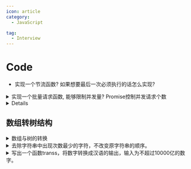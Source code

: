 ```yaml
---
icon: article
category:
  - JavaScript

tag:
  - Interview
---
```


# Code

- 实现一个节流函数? 如果想要最后一次必须执行的话怎么实现?
<details>
  <summary>
   实现一个批量请求函数, 能够限制并发量? Promise控制并发请求个数
  </summary>

```javascript
function multiRequest(urls, maxNum) {
  const len = urls.length // 请求总数量
  const res = new Array(len).fill(0) // 请求结果数组
  let sendCount = 0 // 已发送的请求数量
  let finishCount = 0 // 已完成的请求数量
  return new Promise((resolve, reject) => {
    // 首先发送 maxNum 个请求，注意：请求数可能小于 maxNum，所以也要满足条件2
    // 同步的 创建maxNum个next并行请求 然后才去执行异步的fetch 所以一上来就有5个next并行执行
    while (sendCount < maxNum && sendCount < len) {
      next()
    }
    function next() {
      let current = sendCount++ // 当前发送的请求数量，后加一 保存当前请求url的位置
      // 递归出口
      if (finishCount >= len) {
        // 如果所有请求完成，则解决掉 Promise，终止递归
        resolve(res)
        return
      }
      const url = urls[current]
      fetch(url).then(
        (result) => {
          finishCount++
          res[current] = result
          if (current < len) {
            // 如果请求没有发送完，继续发送请求
            next()
          }
        },
        (err) => {
          finishCount++
          res[current] = err
          if (current < len) {
            // 如果请求没有发送完，继续发送请求
            next()
          }
        }
      )
    }
  })
}
```

</details>

<summary>

</summary>
<details>
  BtnXXClick
</details>

## 数组转树结构

<details>
<summary>
  数组与树的转换  
</summary>

```javascript
const arr = [
  { id: 2, name: '部门B', pid: 0 },
  { id: 3, name: '部门C', pid: 1 },
  { id: 1, name: '部门A', pid: 2 },
  { id: 4, name: '部门D', pid: 1 },
  { id: 5, name: '部门E', pid: 2 },
  { id: 6, name: '部门F', pid: 3 },
  { id: 7, name: '部门G', pid: 2 },
  { id: 8, name: '部门H', pid: 4 },
]

// 添加多条数据
// const rrr = new Array(300).fill().map((it, index) => {
//   return {
//     id: 9 + index,
//     name: `${index}部门H`,
//     pid: 2,
//   }
// })
// arr.push(...rrr)
```

```javascript
// 方法一
/**
 * @param {arr: array 原数组数组, id: number 父节点id}
 * @return {children: array 子数组}
 */
function getChildren(arr, id) {
  const res = []
  for (const item of arr) {
    if (item.pid === id) {
      // 找到当前id的子元素
      // 插入子元素，每个子元素的children通过回调生成
      res.push({
        ...item,
        children: getChildren(arr, item.id),
      })
    }
  }
  return res
}

// 方法二
function toTree(data) {
  const cache = {}
  data.forEach((it) => {
    cache[it.id] = it
  })

  const res = []
  data.forEach((it) => {
    const parent = cache[it.pid]
    if (parent) (parent.children || (parent.children = [])).push(it)
    else res.push(it)
  })

  return res[0]
}
```

树转数组

```javascript
// 方法一
function flat(obj, res = []) {
  // 默认初始结果数组为[]
  res.push(obj) // 当前元素入栈
  // 若元素包含children，则遍历children并递归调用使每一个子元素入栈
  if (obj.children && obj.children.length) {
    for (const item of obj.children) {
      flat(item, res)
    }
  }
  return res
}

// 方法二
function toLine(data) {
  const res = []
  const parent = { ...data }
  delete parent.children
  res.push(parent)
  const off = (ojb) => {
    ojb.children &&
      ojb.children.forEach((ii) => {
        if (ii.children && ii.children.length) off(ii)
        res.push(ii)
        delete ii.children
      })
  }
  off(data)
  return res
}
```

</details>

<details>
  <summary>去除字符串中出现次数最少的字符，不改变原字符串的顺序。</summary>

```javascript
“ababac” —— “ababa”
“aaabbbcceeff” —— “aaabbb”
```

</details>

<details>
<summary>写出一个函数transs，将数字转换成汉语的输出，输入为不超过10000亿的数字。</summary>

- [Gin 官方文档](https://gin-gonic.com/zh-cn/docs/)
- [Gin 中文文档](https://www.kancloud.cn/shuangdeyu/gin_book/949411)
- [gin-vue-admin](https://www.gin-vue-admin.com/)
- [轻量级 Web 框架 Gin 结构分析](http://blog.itpub.net/31561269/viewspace-2637490/)
- [更多](https://www.bookstack.cn/explore?cid=168)

</details>
